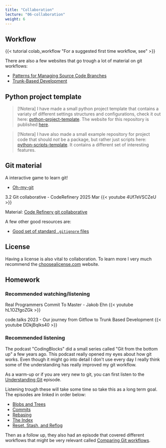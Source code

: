 ```yaml
---
title: "Collaboration"
lecture: "06-collaboration"
weight: 6
---
```


## Workflow

{{< tutorial colab_workflow "For a suggested first time workflow, see" >}}

There are also a few websites that go trough a lot of material on git workflows:

- [Patterns for Managing Source Code Branches](https://martinfowler.com/articles/branching-patterns.html#BasePatterns)
- [Trunk-Based Development](https://trunkbaseddevelopment.com/)

## Python project template

> [!Notera]
> I have made a small python project template that contains a variaty of different settings structures and configurations, check it out here: [python-project-template](https://gitlab.irf.se/danielk/python-project-template). The website for this repository is published [here](https://danielk.developer.irf.se/python-project-template).

> [!Notera]
> I have also made a small example repository for project code that should _not_ be a package, but rather just scripts here: [python-scripts-template](https://gitlab.irf.se/danielk/python-scripts-template). It contains a different set of interesting features.


## Git material

A interactive game to learn git!

- [Oh-my-git](https://ohmygit.org/)

3.2 Git collaborative - CodeRefinery 2025 Mar
{{< youtube 4Uf7eVSCZeU >}}

Material: [Code Refinery git collaborative ](https://coderefinery.github.io/git-collaborative/)

A few other good resources are:

- [Good set of standard `.gitignore` files](https://github.com/github/gitignore)


## License

Having a license is also vital to collaboration. To learn more I very much recommend the [choosealicense.com](https://choosealicense.com/) website.

## Homework

### Recommended watching/listening

Real Programmers Commit To Master - Jakob Ehn
{{< youtube hL1OZfgoZGk >}}

code.talks 2023 - Our journey from Gitflow to Trunk Based Development
{{< youtube DDkjBqlks40 >}}

### Recommended listening

The podcast "CodingBlocks" did a small series called "Git from the bottom up" a few years ago. This podcast really opened my eyes about how git works. Even though it might go into detail I don't use every day I really think some of the understanding has really improved my git workflow.

As a warm-up or if you are very new to git, you can first listen to the [Understanding Git](https://www.codingblocks.net/podcast/understanding-git/) episode.

Listening trough these will take some time so take this as a long term goal. The episodes are linked in order below:

- [Blobs and Trees](https://www.codingblocks.net/episode191)
- [Commits](https://www.codingblocks.net/episode192)
- [Rebasing](https://www.codingblocks.net/episode193)
- [The Index](https://www.codingblocks.net/episode194)
- [Reset, Stash, and Reflog](https://www.codingblocks.net/episode195)

Then as a follow up, they also had an episode that covered different workflows that might be very relevant called [Comparing Git workflows](https://www.codingblocks.net/podcast/comparing-git-workflows/).
